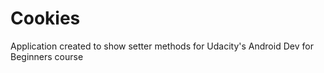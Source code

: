 # Cookies
Application created to show setter methods for Udacity's Android Dev for Beginners course
